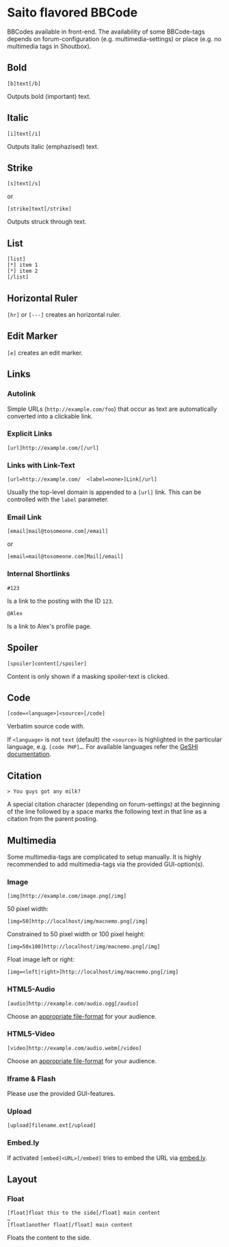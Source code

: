 # Saito flavored BBCode #

BBCodes available in front-end. The availability of some BBCode-tags depends on forum-configuration (e.g. multimedia-settings) or place (e.g. no multimedia tags in Shoutbox).

## Bold ##

	[b]text[/b]

Outputs bold (important) text.

## Italic ##

	[i]text[/i]

Outputs italic (emphazised) text.

## Strike ##

	[s]text[/s]

or

	[strike]text[/strike]

Outputs struck through text.

## List ##

	[list]
	[*] item 1
	[*] item 2
	[/list]

## Horizontal Ruler ##

`[hr]` or `[---]` creates an horizontal ruler.

## Edit Marker ##

`[e]` creates an edit marker.

## Links ##

### Autolink ###

Simple URLs (`http://example.com/foo`) that occur as text are automatically converted into a clickable link.

### Explicit Links ###

	[url]http://example.com/[/url]

### Links with Link-Text ###

	[url=http://example.com/  <label=none>]Link[/url]

Usually the top-level domain is appended to a `[url]` link. This can be controlled with the `label` parameter.


### Email Link ###

	[email]mail@tosomeone.com[/email]

or

	[email=mail@tosomeone.com]Mail[/email]


### Internal Shortlinks ###

	#123

Is a link to the posting with the ID `123`.

	@Alex

Is a link to Alex's profile page.


## Spoiler ##

	[spoiler]content[/spoiler]

Content is only shown if a masking spoiler-text is clicked.

## Code ##


	[code=<language>]<source>[/code]

Verbatim source code with.

If `<language>` is not `text` (default) the `<source>` is highlighted in the particular language, e.g. `[code PHP]…`. For available languages refer the [GeSHI documentation](http://qbnz.com/highlighter/).

## Citation ##

	> You guys got any milk?

A special citation character (depending on forum-settings) at the beginning of the line followed by a space marks the following text in that line as a citation from the parent posting.

## Multimedia ##

Some multimedia-tags are complicated to setup manually. It is highly recommended to add multimedia-tags via the provided GUI-option(s).

### Image ###

	[img]http://example.com/image.png[/img]

50 pixel width:

	[img=50]http://localhost/img/macnemo.png[/img]

Constrained to 50 pixel width or 100 pixel height:

	[img=50x100]http://localhost/img/macnemo.png[/img]

Float image left or right:

	[img=<left|right>]http://localhost/img/macnemo.png[/img]


### HTML5-Audio ###

	[audio]http://example.com/audio.ogg[/audio]

Choose an [appropriate file-format][Audio] for your audience.

[Audio]: http://en.wikipedia.org/wiki/HTML5_Audio#Supported_browsers


### HTML5-Video ###

	[video]http://example.com/audio.webm[/video]

Choose an [appropriate file-format][Video] for your audience.

[Video]: http://en.wikipedia.org/wiki/HTML5_video#Browser_support


### Iframe &amp; Flash ###

Please use the provided GUI-features.

### Upload ###

	[upload]filename.ext[/upload]

### Embed.ly ###

If activated `[embed]<URL>[/embed]` tries to embed the URL via [embed.ly](http://embed.ly/).

## Layout ##

### Float ###

	[float]float this to the side[/float] main content
	…
	[float]another float[/float] main content

Floats the content to the side.